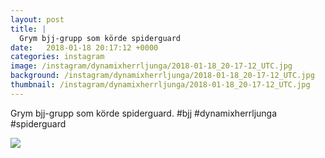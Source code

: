 ```yaml
---
layout: post
title: |
  Grym bjj-grupp som körde spiderguard
date:   2018-01-18 20:17:12 +0000
categories: instagram
image: /instagram/dynamixherrljunga/2018-01-18_20-17-12_UTC.jpg
background: /instagram/dynamixherrljunga/2018-01-18_20-17-12_UTC.jpg
thumbnail: /instagram/dynamixherrljunga/2018-01-18_20-17-12_UTC.jpg
---
```

Grym bjj-grupp som körde spiderguard. #bjj #dynamixherrljunga #spiderguard



<img src='/www-dynamix-herrljunga/instagram/dynamixherrljunga/2018-01-18_20-17-12_UTC.jpg' class='img-fluid' />
